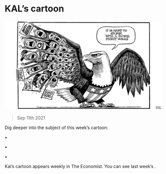 ###### 

# KAL’s cartoon 

#####  

![image](images/20210911_wwd000.jpg) 

> Sep 11th 2021 

Dig deeper into the subject of this week’s cartoon:

• 

• 

• 


Kal’s cartoon appears weekly in The Economist. You can see last week’s .

